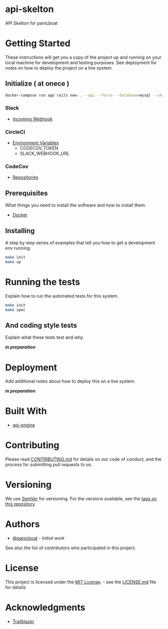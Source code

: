<!-- [![CircleCI](https://circleci.com/gh/panicboat/api-skelton.svg?style=shield)](https://circleci.com/gh/panicboat/api-skelton)
[![codecov](https://codecov.io/gh/panicboat/api-skelton/branch/master/graph/badge.svg)](https://codecov.io/gh/panicboat/api-skelton) -->

# api-skelton

API Skelton for panicboat

# Getting Started

These instructions will get you a copy of the project up and running on your local machine for development and testing purposes. See deployment for notes on how to deploy the project on a live system.

## Initialize ( at onece )

```bash
docker-compose run app rails new . --api --force --database=mysql --skip-bundle
```

### Slack

- [Incoming Webhook](https://panicboat.slack.com/apps/A0F7XDUAZ)

### CircleCI

- [Environment Variables](https://app.circleci.com/settings/project/github/panicboat/api-skelton/environment-variables)
  - CODECOV_TOKEN
  - SLACK_WEBHOOK_URL

### CodeCov

- [Repositories](https://codecov.io/gh/panicboat)

## Prerequisites

What things you need to install the software and how to install them.

- [Docker](https://www.docker.com/)

## Installing

A step by step series of examples that tell you how to get a development env running.

```bash
make init
make up
```

# Running the tests

Explain how to run the automated tests for this system.

```bash
make init
make spec
```

## And coding style tests

Explain what these tests test and why.

***in preparation***

# Deployment

Add additional notes about how to deploy this on a live system.

***in preparation***

# Built With

- [api-engine](https://github.com/panicboat/api-engine)

# Contributing

Please read [CONTRIBUTING.md](CONTRIBUTING.md) for details on our code of conduct, and the process for submitting pull requests to us.

# Versioning

We use [SemVer](https://semver.org/) for versioning. For the versions available, see the [tags on this repository](https://github.com/panicboat/api-skelton/tags).

# Authors

- [@panicboat](https://twitter.com/panicboat) - *Initial work*

See also the list of contributors who participated in this project.

# License
This project is licensed under the [MIT License](https://opensource.org/licenses/MIT). - see the [LICENSE.md](LICENSE.md) file for details

# Acknowledgments

- [Trailblazer](https://github.com/trailblazer/trailblazer)
